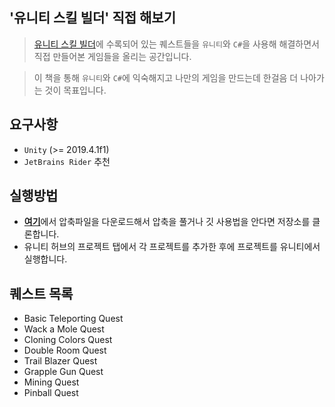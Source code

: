 ## '유니티 스킬 빌더' 직접 해보기

> [유니티 스킬 빌더](https://www.gamedev.tv/p/skill-builder-bundle)에 수록되어 있는 퀘스트들을 `유니티`와 `C#`을 사용해 해결하면서 직접 만들어본 게임들을 올리는 공간입니다.

> 이 책을 통해 `유니티`와 `C#`에 익숙해지고 나만의 게임을 만드는데 한걸음 더 나아가는 것이 목표입니다.

## 요구사항
* `Unity` (>= 2019.4.1f1)
* `JetBrains Rider` 추천

## 실행방법
* [**여기**](https://github.com/LeapRealm/Hands-On-Unity-Skill-Builder/archive/refs/heads/main.zip)에서 압축파일을 다운로드해서 압축을 풀거나 깃 사용법을 안다면 저장소를 클론합니다.
* 유니티 허브의 프로젝트 탭에서 각 프로젝트를 추가한 후에 프로젝트를 유니티에서 실행합니다.

## 퀘스트 목록
- Basic Teleporting Quest
- Wack a Mole Quest
- Cloning Colors Quest
- Double Room Quest
- Trail Blazer Quest
- Grapple Gun Quest
- Mining Quest
- Pinball Quest
